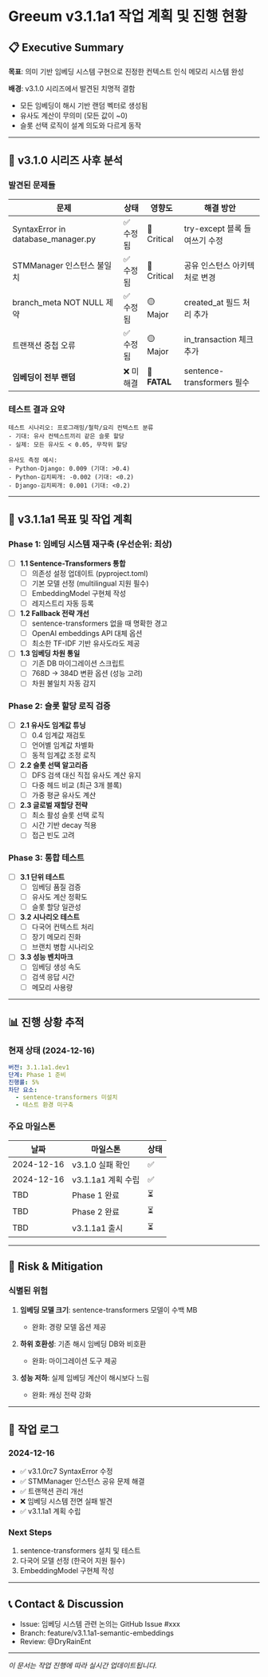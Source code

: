 # Greeum v3.1.1a1 작업 계획 및 진행 현황

## 📋 Executive Summary

**목표**: 의미 기반 임베딩 시스템 구현으로 진정한 컨텍스트 인식 메모리 시스템 완성

**배경**: v3.1.0 시리즈에서 발견된 치명적 결함
- 모든 임베딩이 해시 기반 랜덤 벡터로 생성됨
- 유사도 계산이 무의미 (모든 값이 ~0)
- 슬롯 선택 로직이 설계 의도와 다르게 동작

---

## 🔴 v3.1.0 시리즈 사후 분석

### 발견된 문제들

| 문제 | 상태 | 영향도 | 해결 방안 |
|------|------|--------|-----------|
| SyntaxError in database_manager.py | ✅ 수정됨 | 🔴 Critical | try-except 블록 들여쓰기 수정 |
| STMManager 인스턴스 불일치 | ✅ 수정됨 | 🔴 Critical | 공유 인스턴스 아키텍처로 변경 |
| branch_meta NOT NULL 제약 | ✅ 수정됨 | 🟡 Major | created_at 필드 처리 추가 |
| 트랜잭션 중첩 오류 | ✅ 수정됨 | 🟡 Major | in_transaction 체크 추가 |
| **임베딩이 전부 랜덤** | ❌ 미해결 | 🔴 **FATAL** | sentence-transformers 필수 |

### 테스트 결과 요약
```
테스트 시나리오: 프로그래밍/철학/요리 컨텍스트 분류
- 기대: 유사 컨텍스트끼리 같은 슬롯 할당
- 실제: 모든 유사도 < 0.05, 무작위 할당

유사도 측정 예시:
- Python-Django: 0.009 (기대: >0.4)
- Python-김치찌개: -0.002 (기대: <0.2)
- Django-김치찌개: 0.001 (기대: <0.2)
```

---

## 🎯 v3.1.1a1 목표 및 작업 계획

### Phase 1: 임베딩 시스템 재구축 (우선순위: 최상)

- [ ] **1.1 Sentence-Transformers 통합**
  - [ ] 의존성 설정 업데이트 (pyproject.toml)
  - [ ] 기본 모델 선정 (multilingual 지원 필수)
  - [ ] EmbeddingModel 구현체 작성
  - [ ] 레지스트리 자동 등록

- [ ] **1.2 Fallback 전략 개선**
  - [ ] sentence-transformers 없을 때 명확한 경고
  - [ ] OpenAI embeddings API 대체 옵션
  - [ ] 최소한 TF-IDF 기반 유사도라도 제공

- [ ] **1.3 임베딩 차원 통일**
  - [ ] 기존 DB 마이그레이션 스크립트
  - [ ] 768D → 384D 변환 옵션 (성능 고려)
  - [ ] 차원 불일치 자동 감지

### Phase 2: 슬롯 할당 로직 검증

- [ ] **2.1 유사도 임계값 튜닝**
  - [ ] 0.4 임계값 재검토
  - [ ] 언어별 임계값 차별화
  - [ ] 동적 임계값 조정 로직

- [ ] **2.2 슬롯 선택 알고리즘**
  - [ ] DFS 검색 대신 직접 유사도 계산 유지
  - [ ] 다중 헤드 비교 (최근 3개 블록)
  - [ ] 가중 평균 유사도 계산

- [ ] **2.3 글로벌 재할당 전략**
  - [ ] 최소 활성 슬롯 선택 로직
  - [ ] 시간 기반 decay 적용
  - [ ] 접근 빈도 고려

### Phase 3: 통합 테스트

- [ ] **3.1 단위 테스트**
  - [ ] 임베딩 품질 검증
  - [ ] 유사도 계산 정확도
  - [ ] 슬롯 할당 일관성

- [ ] **3.2 시나리오 테스트**
  - [ ] 다국어 컨텍스트 처리
  - [ ] 장기 메모리 진화
  - [ ] 브랜치 병합 시나리오

- [ ] **3.3 성능 벤치마크**
  - [ ] 임베딩 생성 속도
  - [ ] 검색 응답 시간
  - [ ] 메모리 사용량

---

## 📊 진행 상황 추적

### 현재 상태 (2024-12-16)
```yaml
버전: 3.1.1a1.dev1
단계: Phase 1 준비
진행률: 5%
차단 요소:
  - sentence-transformers 미설치
  - 테스트 환경 미구축
```

### 주요 마일스톤
| 날짜 | 마일스톤 | 상태 |
|------|---------|------|
| 2024-12-16 | v3.1.0 실패 확인 | ✅ |
| 2024-12-16 | v3.1.1a1 계획 수립 | ✅ |
| TBD | Phase 1 완료 | ⏳ |
| TBD | Phase 2 완료 | ⏳ |
| TBD | v3.1.1a1 출시 | ⏳ |

---

## 🚨 Risk & Mitigation

### 식별된 위험
1. **임베딩 모델 크기**: sentence-transformers 모델이 수백 MB
   - 완화: 경량 모델 옵션 제공

2. **하위 호환성**: 기존 해시 임베딩 DB와 비호환
   - 완화: 마이그레이션 도구 제공

3. **성능 저하**: 실제 임베딩 계산이 해시보다 느림
   - 완화: 캐싱 전략 강화

---

## 📝 작업 로그

### 2024-12-16
- ✅ v3.1.0rc7 SyntaxError 수정
- ✅ STMManager 인스턴스 공유 문제 해결
- ✅ 트랜잭션 관리 개선
- ❌ 임베딩 시스템 전면 실패 발견
- ✅ v3.1.1a1 계획 수립

### Next Steps
1. sentence-transformers 설치 및 테스트
2. 다국어 모델 선정 (한국어 지원 필수)
3. EmbeddingModel 구현체 작성

---

## 📞 Contact & Discussion

- Issue: 임베딩 시스템 관련 논의는 GitHub Issue #xxx
- Branch: feature/v3.1.1a1-semantic-embeddings
- Review: @DryRainEnt

---

*이 문서는 작업 진행에 따라 실시간 업데이트됩니다.*